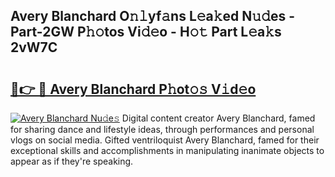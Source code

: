 ## Avery Blanchard O𝚗𝚕yf𝚊ns L𝚎a𝚔ed N𝚞𝚍es - Part-2GW P𝚑𝚘tos Vi𝚍𝚎o - H𝚘𝚝 Part L𝚎a𝚔s 2vW7C

# <h2><a href="http://kfeju9.oniu.top/?m=Avery+Blanchard">🔗👉 🔴 Avery Blanchard P𝚑ot𝚘𝚜 V𝚒d𝚎o</a></h2>

[![Avery Blanchard Nu𝚍e𝚜](https://i.imgur.com/0qMVB7G.gif)](http://kfeju9.oniu.top/?m=Avery+Blanchard)
Digital content creator Avery Blanchard, famed for sharing dance and lifestyle ideas, through performances and personal vlogs on social media. Gifted ventriloquist Avery Blanchard, famed for their exceptional skills and accomplishments in manipulating inanimate objects to appear as if they're speaking.  
